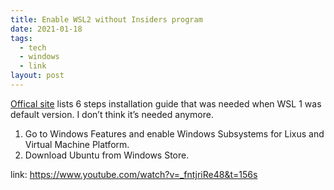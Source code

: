 ```yaml
---
title: Enable WSL2 without Insiders program
date: 2021-01-18
tags:
  - tech
  - windows
  - link
layout: post
---
```


[Offical site](https://docs.microsoft.com/en-us/windows/wsl/install-win10) lists 6 steps installation guide that was needed when WSL 1 was default version. I don’t think it’s needed anymore.

1. Go to Windows Features and enable Windows Subsystems for Lixus and Virtual Machine Platform.
2. Download Ubuntu from Windows Store.

link: https://www.youtube.com/watch?v=_fntjriRe48&t=156s
